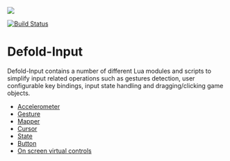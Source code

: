 ![](logo.jpeg)

[![Build Status](https://travis-ci.org/britzl/defold-input.svg?branch=master)](https://travis-ci.org/britzl/defold-input)

# Defold-Input
Defold-Input contains a number of different Lua modules and scripts to simplify input related operations such as gestures detection, user configurable key bindings, input state handling and dragging/clicking game objects.

* [Accelerometer](in/accelerometer.md)
* [Gesture](in/gesture.md)
* [Mapper](in/mapper.md)
* [Cursor](in/cursor.md)
* [State](in/state.md)
* [Button](in/button.md)
* [On screen virtual controls](in/onscreen.md)

